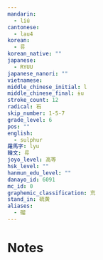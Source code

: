 ```yaml
---
mandarin:
  - liú
cantonese:
  - lau4
korean:
  - 류
korean_native: ""
japanese:
  - RYUU
japanese_nanori: ""
vietnamese:
middle_chinese_initial: l
middle_chinese_final: ɨu
stroke_count: 12
radical: 石
skip_number: 1-5-7
grade_level: 6
pos: ""
english:
  - sulphur
羅馬字: lyu
韓文: 류
joyo_level: 高等
hsk_level: ""
hanmun_edu_level: ""
danayo_id: 6091
mc_id: 0
graphemic_classification: 㐬
stand_in: 硫黄
aliases:
  - 磂
---
```


# Notes
